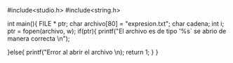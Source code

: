 #include<studio.h>
#include<string.h>

int main(){
  FILE * ptr;
  char archivo[80] = "expresion.txt";
  char cadena;
  int i;
  ptr = fopen(archivo, w);
  if(ptr){
    printf("El archivo es de tipo '\%s\` se abrio de manera correcta \n");
    
  }else{
    printf("Error al abrir el archivo \n);
    return 1;
  }
}
